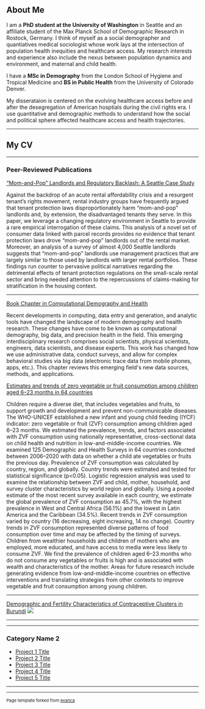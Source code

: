 ## About Me

I am a **PhD student at the University of Washington** in Seattle and an affiliate student of the Max Planck School of Demographic Research in Rostock, Germany. I think of myself as a social demographer and quantiatives medical sociologist whose work lays at the intersection of population health inequities and healthcare access. My research interests and experience also include the nexus between population dynamics and environment, and maternal and child health. 

I have a **MSc in Demography** from the London School of Hygiene and Tropical Medicine and **BS in Public Health** from the University of Colorado Denver.

My disserataion is centered on the evolving healthcare access before and after the desegregation of American hosptials during the civil rights era. I use quantitative and demographic methods to understand how the social and political sphere affected healthcare access and health trajectories. 

---


## My CV

---

### Peer-Reviewed Publications

[“Mom-and-Pop” Landlords and Regulatory Backlash: A Seattle Case Study](https://journals.sagepub.com/doi/10.1177/23780231241296169)

Against the backdrop of an acute rental affordability crisis and a resurgent tenant’s rights movement, rental industry groups have frequently argued that tenant protection laws disproportionately harm “mom-and-pop” landlords and, by extension, the disadvantaged tenants they serve. In this paper, we leverage a changing regulatory environment in Seattle to provide a rare empirical interrogation of these claims. This analysis of a novel set of consumer data linked with parcel records provides no evidence that tenant protection laws drove “mom-and-pop” landlords out of the rental market. Moreover, an analysis of a survey of almost 4,000 Seattle landlords suggests that “mom-and-pop” landlords use management practices that are largely similar to those used by landlords with larger rental portfolios. These findings run counter to pervasive political narratives regarding the detrimental effects of tenant protection regulations on the small-scale rental sector and bring needed attention to the repercussions of claims-making for stratification in the housing context.

---
[Book Chapter in Computational Demography and Health](https://arxiv.org/abs/2309.13056)

Recent developments in computing, data entry and generation, and analytic tools have changed the landscape of modern demography and health research. These changes have come to be known as computational demography, big data, and precision health in the field. This emerging interdisciplinary research comprises social scientists, physical scientists, engineers, data scientists, and disease experts. This work has changed how we use administrative data, conduct surveys, and allow for complex behavioral studies via big data (electronic trace data from mobile phones, apps, etc.). This chapter reviews this emerging field's new data sources, methods, and applications.

[Estimates and trends of zero vegetable or fruit consumption among children aged 6–23 months in 64 countries](https://journals.plos.org/globalpublichealth/article?id=10.1371/journal.pgph.0001662)

Children require a diverse diet, that includes vegetables and fruits, to support growth and development and prevent non-communicable diseases. The WHO-UNICEF established a new infant and young child feeding (IYCF) indicator: zero vegetable or fruit (ZVF) consumption among children aged 6–23 months. We estimated the prevalence, trends, and factors associated with ZVF consumption using nationally representative, cross-sectional data on child health and nutrition in low-and-middle-income countries. We examined 125 Demographic and Health Surveys in 64 countries conducted between 2006–2020 with data on whether a child ate vegetables or fruits the previous day. Prevalence of ZVF consumption was calculated by country, region, and globally. Country trends were estimated and tested for statistical significance (p<0.05). Logistic regression analysis was used to examine the relationship between ZVF and child, mother, household, and survey cluster characteristics by world region and globally. Using a pooled estimate of the most recent survey available in each country, we estimate the global prevalence of ZVF consumption as 45.7%, with the highest prevalence in West and Central Africa (56.1%) and the lowest in Latin America and the Caribbean (34.5%). Recent trends in ZVF consumption varied by country (16 decreasing, eight increasing, 14 no change). Country trends in ZVF consumption represented diverse patterns of food consumption over time and may be affected by the timing of surveys. Children from wealthier households and children of mothers who are employed, more educated, and have access to media were less likely to consume ZVF. We find the prevalence of children aged 6–23 months who do not consume any vegetables or fruits is high and is associated with wealth and characteristics of the mother. Areas for future research include generating evidence from low-and-middle-income countries on effective interventions and translating strategies from other contexts to improve vegetable and fruit consumption among young children.

---
[Demographic and Fertility Characteristics of Contraceptive Clusters in Burundi](/sample_page)
<img src="images/MacQuarrie2021_.jpg?raw=true"/>



---


---

### Category Name 2

- [Project 1 Title](http://example.com/)
- [Project 2 Title](http://example.com/)
- [Project 3 Title](http://example.com/)
- [Project 4 Title](http://example.com/)
- [Project 5 Title](http://example.com/)

---




---
<p style="font-size:11px">Page template forked from <a href="https://github.com/evanca/quick-portfolio">evanca</a></p>
<!-- Remove above link if you don't want to attibute -->
